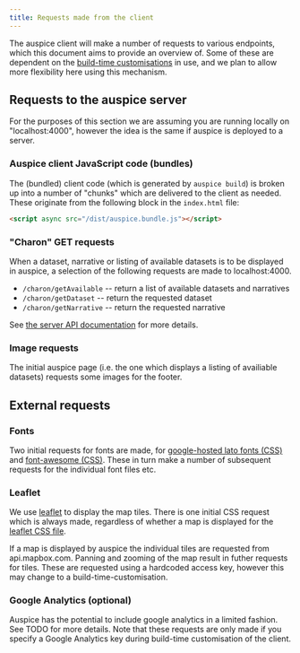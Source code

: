 ```yaml
---
title: Requests made from the client
---
```


The auspice client will make a number of requests to various endpoints, which this document aims to provide an overview of.
Some of these are dependent on the [build-time customisations](customise-client/introduction.md) in use, and we plan to allow more flexibility here using this mechanism.


## Requests to the auspice server
For the purposes of this section we are assuming you are running locally on "localhost:4000", however the idea is the same if auspice is deployed to a server.


### Auspice client JavaScript code (bundles)
The (bundled) client code (which is generated by `auspice build`) is broken up into a number of "chunks" which are delivered to the client as needed.
These originate from the following block in the `index.html` file:
```html
<script async src="/dist/auspice.bundle.js"></script>
```

### "Charon" GET requests
When a dataset, narrative or listing of available datasets is to be displayed in auspice, a selection of the following requests are made to localhost:4000.

* `/charon/getAvailable` -- return a list of available datasets and narratives
* `/charon/getDataset` -- return the requested dataset
* `/charon/getNarrative` -- return the requested narrative

See [the server API documentation](server/api.md) for more details.

### Image requests

The initial auspice page (i.e. the one which displays a listing of availiable datasets) requests some images for the footer.

## External requests

### Fonts
Two initial requests for fonts are made, for [google-hosted lato fonts (CSS)](https://fonts.googleapis.com/css?family=Lato:100,200,300,400,500,700) and [font-awesome (CSS)](https://maxcdn.bootstrapcdn.com/font-awesome/4.4.0/css/font-awesome.min.css">).
These in turn make a number of subsequent requests for the individual font files etc.


### Leaflet
We use [leaflet](https://leafletjs.com/) to display the map tiles.
There is one initial CSS request which is always made, regardless of whether a map is displayed for the [leaflet CSS file](https://unpkg.com/leaflet@1.0.1/dist/leaflet.css).

If a map is displayed by auspice the individual tiles are requested from api.mapbox.com.
Panning and zooming of the map result in futher requests for tiles.
These are requested using a hardcoded access key, however this may change to a build-time-customisation.


### Google Analytics (optional)
Auspice has the potential to include google analytics in a limited fashion.
See TODO for more details.
Note that these requests are only made if you specify a Google Analytics key during build-time customisation of the client.
